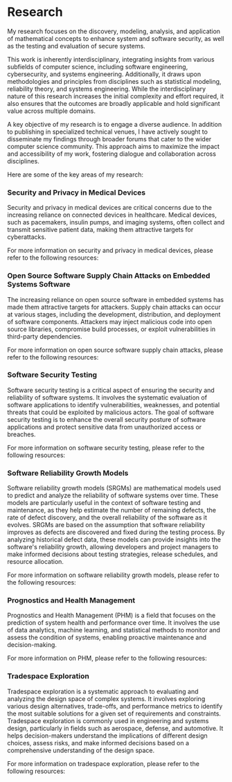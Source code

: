 # Research

My research focuses on the discovery, modeling, analysis, and application of mathematical concepts to enhance system and software security, as well as the testing and evaluation of secure systems.

This work is inherently interdisciplinary, integrating insights from various subfields of computer science, including software engineering, cybersecurity, and systems engineering. Additionally, it draws upon methodologies and principles from disciplines such as statistical modeling, reliability theory, and systems engineering. While the interdisciplinary nature of this research increases the initial complexity and effort required, it also ensures that the outcomes are broadly applicable and hold significant value across multiple domains.

A key objective of my research is to engage a diverse audience. In addition to publishing in specialized technical venues, I have actively sought to disseminate my findings through broader forums that cater to the wider computer science community. This approach aims to maximize the impact and accessibility of my work, fostering dialogue and collaboration across disciplines.

Here are some of the key areas of my research:
### Security and Privacy in Medical Devices
Security and privacy in medical devices are critical concerns due to the increasing reliance on connected devices in healthcare. Medical devices, such as pacemakers, insulin pumps, and imaging systems, often collect and transmit sensitive patient data, making them attractive targets for cyberattacks.

For more information on security and privacy in medical devices, please refer to the following resources:

### Open Source Software Supply Chain Attacks on Embedded  Systems Software


The increasing reliance on open source software in embedded systems has made them attractive targets for attackers. Supply chain attacks can occur at various stages, including the development, distribution, and deployment of software components. Attackers may inject malicious code into open source libraries, compromise build processes, or exploit vulnerabilities in third-party dependencies.

For more information on open source software supply chain attacks, please refer to the following resources:


### Software Security Testing

Software security testing is a critical aspect of ensuring the security and reliability of software systems. It involves the systematic evaluation of software applications to identify vulnerabilities, weaknesses, and potential threats that could be exploited by malicious actors. The goal of software security testing is to enhance the overall security posture of software applications and protect sensitive data from unauthorized access or breaches.

For more information on software security testing, please refer to the following resources:


### Software Reliability Growth Models

Software reliability growth models (SRGMs) are mathematical models used to predict and analyze the reliability of software systems over time. These models are particularly useful in the context of software testing and maintenance, as they help estimate the number of remaining defects, the rate of defect discovery, and the overall reliability of the software as it evolves.
SRGMs are based on the assumption that software reliability improves as defects are discovered and fixed during the testing process. By analyzing historical defect data, these models can provide insights into the software's reliability growth, allowing developers and project managers to make informed decisions about testing strategies, release schedules, and resource allocation.

For more information on software reliability growth models, please refer to the following resources:


### Prognostics and Health Management
Prognostics and Health Management (PHM) is a field that focuses on the prediction of system health and performance over time. It involves the use of data analytics, machine learning, and statistical methods to monitor and assess the condition of systems, enabling proactive maintenance and decision-making.

For more information on PHM, please refer to the following resources:


### Tradespace Exploration

Tradespace exploration is a systematic approach to evaluating and analyzing the design space of complex systems. It involves exploring various design alternatives, trade-offs, and performance metrics to identify the most suitable solutions for a given set of requirements and constraints.
Tradespace exploration is commonly used in engineering and systems design, particularly in fields such as aerospace, defense, and automotive. It helps decision-makers understand the implications of different design choices, assess risks, and make informed decisions based on a comprehensive understanding of the design space.

For more information on tradespace exploration, please refer to the following resources:


